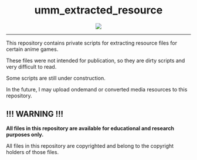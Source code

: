 <h1><center>umm_extracted_resource</center></h1>

<center><img src="https://img.shields.io/github/repo-size/daydreamer-json/umm_extracted_resource?label=Total%20File%20Size&style=flat-square"></center>

---

This repository contains private scripts for extracting resource files for certain anime games.

These files were not intended for publication, so they are dirty scripts and very difficult to read.

Some scripts are still under construction.

In the future, I may upload ondemand or converted media resources to this repository.

## !!! WARNING !!!

**All files in this repository are available for educational and research purposes only.**

All files in this repository are copyrighted and belong to the copyright holders of those files.

